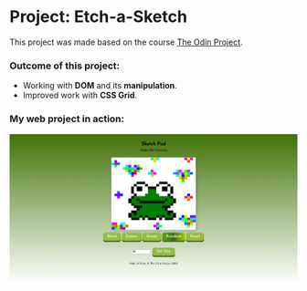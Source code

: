 # Project: Etch-a-Sketch
This project was made based on the course [The Odin Project](https://www.theodinproject.com/paths/foundations/courses/foundations/lessons/etch-a-sketch-project).

### Outcome of this project:
* Working with **DOM** and its **manipulation**.
* Improved work with **CSS Grid**.

### My web project in action: ###

![Toy in action](/image/Screenshot-frog.png)